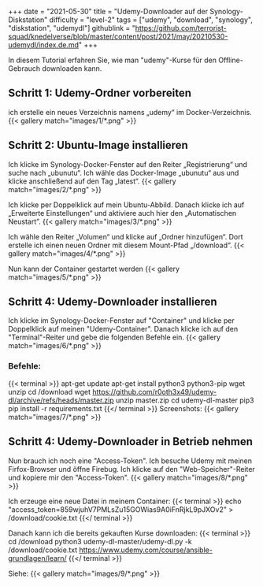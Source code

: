 +++
date = "2021-05-30"
title = "Udemy-Downloader auf der Synology-Diskstation"
difficulty = "level-2"
tags = ["udemy", "download", "synology", "diskstation", "udemydl"]
githublink = "https://github.com/terrorist-squad/knedelverse/blob/master/content/post/2021/may/20210530-udemydl/index.de.md"
+++

In diesem Tutorial erfahren Sie, wie man "udemy"-Kurse für den Offline-Gebrauch downloaden kann.

## Schritt 1: Udemy-Ordner vorbereiten
ich erstelle ein neues Verzeichnis namens „udemy“ im Docker-Verzeichnis. 
{{< gallery match="images/1/*.png" >}}

## Schritt 2: Ubuntu-Image installieren
Ich klicke im Synology-Docker-Fenster auf den Reiter „Registrierung“ und suche nach „ubunutu“. Ich wähle das Docker-Image „ubunutu“ aus und klicke anschließend auf den Tag „latest“. 
{{< gallery match="images/2/*.png" >}}


Ich klicke per Doppelklick auf mein Ubuntu-Abbild. Danach klicke ich auf „Erweiterte Einstellungen“ und aktiviere auch hier den „Automatischen Neustart”. 
{{< gallery match="images/3/*.png" >}}

Ich wähle den Reiter „Volumen“ und klicke auf „Ordner hinzufügen“. Dort erstelle ich einen neuen Ordner mit diesem Mount-Pfad „/download“. 
{{< gallery match="images/4/*.png" >}}

Nun kann der Container gestartet werden
{{< gallery match="images/5/*.png" >}}


## Schritt 4: Udemy-Downloader installieren
Ich klicke im Synology-Docker-Fenster auf "Container" und klicke per Doppelklick auf meinen "Udemy-Container". Danach klicke ich auf den "Terminal"-Reiter und gebe die folgenden Befehle ein.
{{< gallery match="images/6/*.png" >}}

### Befehle:
{{< terminal >}}
apt-get update
apt-get install python3 python3-pip wget unzip
cd /download
wget https://github.com/r0oth3x49/udemy-dl/archive/refs/heads/master.zip
unzip master.zip
cd udemy-dl-master
pip3 pip install -r requirements.txt
{{</ terminal >}}
Screenshots:
{{< gallery match="images/7/*.png" >}}

## Schritt 4: Udemy-Downloader in Betrieb nehmen
Nun brauch ich noch eine "Access-Token". Ich besuche Udemy mit meinen Firfox-Browser und öffne Firebug. Ich klicke auf den "Web-Speicher"-Reiter und kopiere mir den  "Access-Token".
{{< gallery match="images/8/*.png" >}}

Ich erzeuge eine neue Datei in meinem Container:
{{< terminal >}}
echo "access_token=859wjuhV7PMLsZu15GOWias9A0iFnRjkL9pJXOv2" > /download/cookie.txt
{{</ terminal >}}

Danach kann ich die bereits gekauften Kurse downloaden:
{{< terminal >}}
cd /download
python3 udemy-dl-master/udemy-dl.py -k /download/cookie.txt https://www.udemy.com/course/ansible-grundlagen/learn/
{{</ terminal >}}

Siehe:
{{< gallery match="images/9/*.png" >}}
